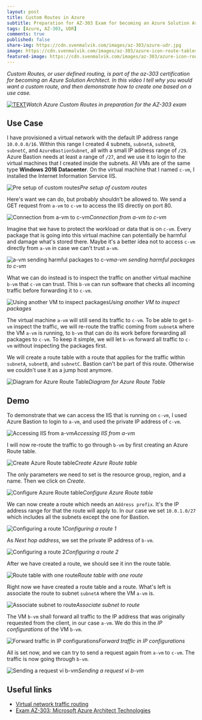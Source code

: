 ```yaml
---
layout: post
title: Custom Routes in Azure
subtitle: Preparation for AZ-303 Exam for becoming an Azure Solution Architect - Custom Routes
tags: [Azure, AZ-303, UDR]
comments: true
published: false
share-img: https://cdn.svenmalvik.com/images/az-303/azure-udr.jpg
image: https://cdn.svenmalvik.com/images/az-303/azure-icon-route-tables.jpg
featured-image: https://cdn.svenmalvik.com/images/az-303/azure-icon-route-tables.jpg
---
```


*Custom Routes, or user defined routing, is part of the az-303 certification for becoming an Azure Solution Architect. In this video I tell why you would want a custom route, and then demonstrate how to create one based on a use case.*

[![TEXT](https://cdn.svenmalvik.com/images/az-303/azure-udr-yt.jpg "AZ-303: Azure Custom Routes")](https://www.youtube.com/watch?v=9RZEyQhwVBA)*Watch Azure Custom Routes in preparation for the AZ-303 exam*

## Use Case

I have provisioned a virtual network with the default IP address range `10.0.0.0/16`. Within this range I created 4 subnets, `subnetA`, `subnetB`, `subnetC`, and `AzureBastionSubnet`, all with a small IP address range of `/29`. Azure Bastion needs at least a range of `/27`, and we use it to login to the virtual machines that I created inside the subnets. All VMs are of the same type **Windows 2016 Datacenter**. On the virtual machine that I named `c-vm`, I installed the Internet Information Service IIS.

![Pre setup of custom routes](https://cdn.svenmalvik.com/images/az-303/az-303-azure-udr-1.jpg)*Pre setup of custom routes*

Here's want we can do, but probably shouldn't be allowed to. We send a GET request from `a-vm` to `c-vm` to access the IIS directly on port 80.

![Connection from a-vm to c-vm](https://cdn.svenmalvik.com/images/az-303/az-303-azure-udr-2.jpg)*Connection from a-vm to c-vm*

Imagine that we have to protect the workload or data that is on `c-vm`. Every package that is going into this virtual machine can potentially be harmful and damage what's stored there. Maybe it's a better idea not to access `c-vm` directly from `a-vm` in case we can't trust `a-vm`.

![a-vm sending harmful packages to c-vm](https://cdn.svenmalvik.com/images/az-303/az-303-azure-udr-3.jpg)*a-vm sending harmful packages to c-vm*

What we can do instead is to inspect the traffic on another virtual machine `b-vm` that `c-vm` can trust. This `b-vm` can run software that checks all incoming traffic before forwarding it to `c-vm`.

![Using another VM to inspect packages](https://cdn.svenmalvik.com/images/az-303/az-303-azure-udr-4.jpg)*Using another VM to inspect packages*

The virtual machine `a-vm` will still send its traffic to `c-vm`. To be able to get `b-vm` inspect the traffic, we will re-route the traffic coming from `subnetA` where the VM `a-vm` is running, to `b-vm` that can do its work before forwarding all packages to `c-vm`. To keep it simple, we will let `b-vm` forward all traffic to `c-vm` without inspecting the packages first.

We will create a route table with a route that applies for the traffic within `subnetA`, `subnetB`, and `subnetC`. Bastion can't be part of this route. Otherwise we couldn't use it as a jump host anymore.

![Diagram for Azure Route Table](https://cdn.svenmalvik.com/images/az-303/az-303-azure-udr-5.jpg)*Diagram for Azure Route Table*

## Demo

To demonstrate that we can access the IIS that is running on `c-vm`, I used Azure Bastion to login to `a-vm`, and used the private IP address of `c-vm`.

![Accessing IIS from a-vm](https://cdn.svenmalvik.com/images/az-303/az-303-azure-udr-6.jpg)*Accessing IIS from a-vm*

I will now re-route the traffic to go through `b-vm` by first creating an Azure Route table.

![Create Azure Route table](https://cdn.svenmalvik.com/images/az-303/az-303-azure-udr-7.jpg)*Create Azure Route table*

The only parameters we need to set is the resource group, region, and a name. Then we click on *Create*.

![Configure Azure Route table](https://cdn.svenmalvik.com/images/az-303/az-303-azure-udr-8.jpg)*Configure Azure Route table*

We can now create a route which needs an `Address prefix`. It's the IP address range for that the route will apply to. In our case we set `10.0.1.0/27` which includes all the subnets except the one for Bastion.

![Configuring a route 1](https://cdn.svenmalvik.com/images/az-303/az-303-azure-udr-9.jpg)*Configuring a route 1*

As *Next hop address*, we set the private IP address of `b-vm`.

![Configuring a route 2](https://cdn.svenmalvik.com/images/az-303/az-303-azure-udr-10.jpg)*Configuring a route 2*

After we have created a route, we should see it inn the route table.

![Route table with one route](https://cdn.svenmalvik.com/images/az-303/az-303-azure-udr-11.jpg)*Route table with one route*

Right now we have created a route table and a route. What's left is associate the route to subnet `subnetA` where the VM `a-vm` is.

![Associate subnet to route](https://cdn.svenmalvik.com/images/az-303/az-303-azure-udr-12.jpg)*Associate subnet to route*

The VM `b-vm` shall forward all traffic to the IP address that was originally requested from the client, in our case `a-vm`. We do this in the *IP configurations* of the VM `b-vm`.

![Forward traffic in IP configurations](https://cdn.svenmalvik.com/images/az-303/az-303-azure-udr-13.jpg)*Forward traffic in IP configurations*

All is set now, and we can try to send a request again from `a-vm` to `c-vm`. The traffic is now going through `b-vm`.

![Sending a request vi b-vm](https://cdn.svenmalvik.com/images/az-303/az-303-azure-udr-14.jpg)*Sending a request vi b-vm*
## Useful links

- [Virtual network traffic routing](https://docs.microsoft.com/en-us/azure/virtual-network/virtual-networks-udr-overview?WT.mc_id=AZ-MVP-5004080)
- [Exam AZ-303: Microsoft Azure Architect Technologies](https://docs.microsoft.com/en-us/learn/certifications/exams/az-303?WT.mc_id=AZ-MVP-5004080)